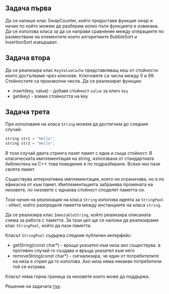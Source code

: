 ## Задача първа
Да се напише клас SwapCounter, който предоставя функция swap и начин по който можем да разберем колко пъти функцията е извикана.
Да се използва класа за да се направи сравнение между операциите по разместване на елементите които алгоритмите BubbleSort и InsertionSort извършват.

## Задача втора
Да се реализира клас `KeyValueCache` представляващ кеш от стойности които достъпваме чрез ключове. Ключовете са числа между 0 и 99. Стойностите са произволни числа. Да се реализират функции:
* insert(key, value) - добавя стойност `value` за ключ `key`
* get(key)           - взема стойността на key

## Задача трета
При използване на класа `String` можем да достигнем до следния случай:
```cpp
string str1 = "Hello";
string str2 = "Hello';
```
В този случай двата стринга пазят памет с една и съща стойност. В класическата имплементация на string, използвана от стандартната библиотека на C++ това поведение е по подразбиране. Всеки низ пази своята памет.

Съществува алтернативна имплементация, която ни ограничава, но е по ефикасна от към памет. Имплементацията забранява промяната на низовете, но низовете с еднаква стойност споделят паметта си.

Този начин на реализация на класа `String` използва идеята за `StringPool` - обект, който разпределя паметта между инстанциите на класа `string`. 

Да се реализира клас `ImmutableString`, който реализира описаната схема за работа с паметта. За тази цел ще се наложи да реализираме клас `StringPool`, който да пази паметта.

Класът `StringPool` съдържа следния публичен интерфейс:
* getString(const char*) - връща указател към низа ако съществува. в противен случай го създава и връща указател към него
* removeString(const char*) - сигнализира, че един от потребителите на низа е спрял да го използва. Ако низа няма никакви потребители той се изтрива.

Класът няма горна граница за низовете които може да поддържа. 

Решение на задачата [тук](../../Seminar-IS/Seminar08/ImmutableString/).